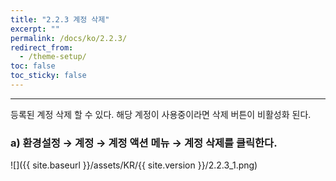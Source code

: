 ```yaml
---
title: "2.2.3 계정 삭제"
excerpt: ""
permalink: /docs/ko/2.2.3/
redirect_from:
  - /theme-setup/
toc: false
toc_sticky: false
---
```


---
등록된 계정 삭제 할 수 있다. 해당 계정이 사용중이라면 삭제 버튼이 비활성화 된다.

### a\) 환경설정 → 계정 → 계정 액션 메뉴 → 계정 삭제를 클릭한다.
![]({{ site.baseurl }}/assets/KR/{{ site.version }}/2.2.3_1.png)
